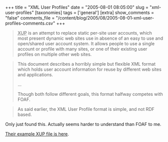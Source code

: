 +++
title = "XML User Profiles"
date = "2005-08-01 08:05:00"
slug = "xml-user-profiles"
[taxonomies]
tags = ['general']
[extra]
show_comments = "false"
comments_file = "/content/blog/2005/08/2005-08-01-xml-user-profiles-comments.csv"
+++

> <acronym title="XML User Profiles">XUP</acronym> is an attempt to replace static per-site user accounts, which most present dynamic web sites use in absence of an easy to use and open/shared user account system. It allows people to use a single account or profile with many sites, or one of their existing user profiles on multiple other web sites.

> This document describes a horribly simple but flexible XML format which holds user account information for reuse by different web sites and applications.
> 
> …
> 
> Though both follow different goals, this format halfway competes with FOAF.

> As said earlier, the XML User Profile format is simple, and not RDF based.

Only just found this. Actually seems harder to understand than FOAF to me.

[Their example XUP file is here](http://xprofile.berlios.de/example.xml).

